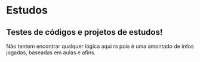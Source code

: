 # Estudos
## Testes de códigos e projetos de estudos!
Não tentem encontrar qualquer lógica aqui rs pois é uma amontado de infos jogadas, baseadas em aulas e afins. 

